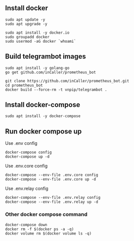 ## Install docker
```
sudo apt update -y
sudo apt upgrade -y

sudo apt install -y docker.io
sudo groupadd docker
sudo usermod -aG docker `whoami`
```

## Build telegrambot images
```
sudo apt install -y golang-go
go get github.com/inCaller/prometheus_bot

git clone https://github.com/inCaller/prometheus_bot.git
cd prometheus_bot
docker build --force-rm -t vnpip/telegrambot .
```

## Install docker-compose
```
sudo apt install -y docker-compose
```

## Run docker compose up
Use .env config
```
docker-compose config
docker-compose up -d
```
Use .env.core config
```
docker-compose --env-file .env.core config
docker-compose --env-file .env.core up -d
```
Use .env.relay config
```
docker-compose --env-file .env.relay config
docker-compose --env-file .env.relay up -d
```

### Other docker compose command
```
docker-compose down
docker rm -f $(docker ps -a -q)
docker volume rm $(docker volume ls -q)
```
